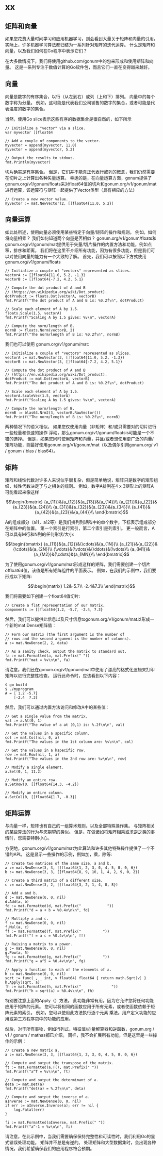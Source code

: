 # xx

## 矩阵和向量

如果您花费大量时间学习和应用机器学习，则会看到大量关于矩阵和向量的引用。 实际上，许多机器学习算法都归结为一系列针对矩阵的迭代运算。 什么是矩阵和向量，以及我们如何在Go程序中表示它们？

在大多数情况下，我们将使用github.com/gonum中的包来形成和使用矩阵和向量。 这是一系列专注于数值计算的Go软件包，而且它们一直在变得越来越好。


## 向量

向量是数字的有序集合，以行（从左到右）或列（上和下）排列。 向量中的每个数字称为分量。 例如，这可能是代表我们公司销售的数字的集合，或者可能是代表温度的数字的集合。

当然，使用Go slice表示这些有序的数据集合是很自然的，如下所示

```
// Initialize a "vector" via a slice.
var myvector []float64

// Add a couple of components to the vector.
myvector = append(myvector, 11.0)
myvector = append(myvector, 5.2)

// Output the results to stdout.
fmt.Println(myvector)
```

切片确实是有序集合。 但是，它们并不能真正代表行或列的概念，我们仍然需要在切片之上计算出各种矢量运算。 幸运的是，在向量运算方面，gonum提供了gonum.org/v1/gonum/floats来对float64值的切片和gonum.org/v1/gonum/mat进行运算，该运算符与矩阵一起提供了Vector类型（具有相应的方法）

```
// Create a new vector value.
myvector := mat.NewVector(2, []float64{11.0, 5.2})
```

## 向量运算

如此处所述，使用向量必须使用某些特定于向量/矩阵的操作和规则。 例如，如何将向量相乘？ 我们如何知道两个向量是否相似？ gonum.org/v1/gonum/floats和gonum.org/v1/gonum/mat提供用于矢量/切片操作的内置方法和功能，例如点积，排序和距离。 我们将在这里不介绍所有功能，因为有很多功能，但是我们可以对使用向量的能力有一个大致的了解。 首先，我们可以按照以下方式使用gonum.org/v1/gonum/floats

```
// Initialize a couple of "vectors" represented as slices.
vectorA := []float64{11.0, 5.2, -1.3}
vectorB := []float64{-7.2, 4.2, 5.1}

// Compute the dot product of A and B
// (https://en.wikipedia.org/wiki/Dot_product).
dotProduct := floats.Dot(vectorA, vectorB)
fmt.Printf("The dot product of A and B is: %0.2f\n", dotProduct)

// Scale each element of A by 1.5.
floats.Scale(1.5, vectorA)
fmt.Printf("Scaling A by 1.5 gives: %v\n", vectorA)

// Compute the norm/length of B.
normB := floats.Norm(vectorB, 2)
fmt.Printf("The norm/length of B is: %0.2f\n", normB)
```


我们也可以使用 gonum.org/v1/gonum/mat:

```
// Initialize a couple of "vectors" represented as slices.
vectorA := mat.NewVector(3, []float64{11.0, 5.2, -1.3})
vectorB := mat.NewVector(3, []float64{-7.2, 4.2, 5.1})

// Compute the dot product of A and B
// (https://en.wikipedia.org/wiki/Dot_product).
dotProduct := mat.Dot(vectorA, vectorB)
fmt.Printf("The dot product of A and B is: %0.2f\n", dotProduct)

// Scale each element of A by 1.5.
vectorA.ScaleVec(1.5, vectorA)
fmt.Printf("Scaling A by 1.5 gives: %v\n", vectorA)

// Compute the norm/length of B.
normB := blas64.Nrm2(3, vectorB.RawVector())
fmt.Printf("The norm/length of B is: %0.2f\n", normB)
```

两种情况下的语义相似。 如果您仅使用向量（非矩阵）和/或只需要对的切片进行一些轻量和快速的操作
浮动，那么gonum.org/v1/gonum/floatsis可能是一个不错的选择。 但是，如果您同时使用矩阵和向量，并且/或者想使用更广泛的向量/矩阵功能，则最好使用gonum.org/v1/gonum/mat（以及偶尔引用gonum.org/ v1 / gonum / blas / blas64）。


## 矩阵
矩阵和线性代数对许多人来说似乎很复杂，但是简单地说，矩阵只是数字的矩形组织，线性代数决定了与之相关的规则。 例如，数字A排列在4 x 3矩形上的矩阵A可能看起来像这样

$$\begin{bmatrix}
{a_{11}}&{a_{12}}&{a_{13}}&{a_{14}}\\
{a_{21}}&{a_{22}}&{a_{23}}&{a_{24}}\\
{a_{31}}&{a_{32}}&{a_{23}}&{a_{34}}\\
{a_{41}}&{a_{42}}&{a_{23}}&{a_{44}}\\
\end{bmatrix}$$

A的组成部分（a11，a12等）是我们排列到矩阵中的单个数字，下标表示组成部分在矩阵中的位置。 第一个索引是行索引，第二个索引是列索引。 更一般而言，A可以具有M行和N列的任何形状/大小: 

$$\begin{bmatrix}
{a_{11}}&{a_{12}}&{\cdots}&{a_{1N}}\\
{a_{21}}&{a_{22}}&{\cdots}&{a_{2N}}\\
{\vdots}&{\vdots}&{\ddots}&{\vdots}\\
{a_{M1}}&{a_{M2}}&{\cdots}&{a_{MN}}\\
\end{bmatrix}$$

为了使用gonum.org/v1/gonum/mat形成这样的矩阵，我们需要创建一个切片offloat64值，该值是所有矩阵组件的平面表示。 例如，在我们的示例中，我们要形成以下矩阵:

$$\begin{matrix}
1.2&-5.7\\
-2.4&7.3\\
\end{matrix}$$

我们将需要如下创建一个float64值切片:

```
// Create a flat representation of our matrix.
components := []float64{1.2, -5.7, -2.4, 7.3}
```

然后，我们可以提供此信息以及尺寸信息togonum.org/v1/gonum/mat以形成一个新的mat.Dense矩阵值：

```
// Form our matrix (the first argument is the number of
// rows and the second argument is the number of columns).
a := mat.NewDense(2, 2, data)

// As a sanity check, output the matrix to standard out.
fa := mat.Formatted(a, mat.Prefix(" "))
fmt.Printf("mat = %v\n\n", fa)
```


请注意，我们还在gonum.org/v1/gonum/mat中使用了漂亮的格式化逻辑来打印矩阵以进行完整性检查。 运行此命令时，应该看到以下内容：

```
$ go build
$ ./myprogram
A = [ 1.2 -5.7]
    [-2.4  7.3]
```


然后，我们可以通过内置方法访问和修改A中的某些值：

```
// Get a single value from the matrix.
val := a.At(0, 1)
fmt.Printf("The value of a at (0,1) is: %.2f\n\n", val)

// Get the values in a specific column.
col := mat.Col(nil, 0, a)
fmt.Printf("The values in the 1st column are: %v\n\n", col)

// Get the values in a kspecific row.
row := mat.Row(nil, 1, a)
fmt.Printf("The values in the 2nd row are: %v\n\n", row)

// Modify a single element.
a.Set(0, 1, 11.2)

// Modify an entire row.
a.SetRow(0, []float64{14.3, -4.2})

// Modify an entire column.
a.SetCol(0, []float64{1.7, -0.3})
```



## 矩阵运算
与向量一样，矩阵也有自己的一组算术规则，以及全部特殊操作集。 与矩阵相关的某些算法的行为与您期望的类似。 但是，在做诸如将矩阵相乘或求逆之类的事情时，您需要特别小心。



方便地，gonum.org/v1/gonum/mat为此算法和许多其他特殊操作提供了一个不错的API。 这是显示一些操作的示例，例如加，乘，除等:

```
// Create two matrices of the same size, a and b.
a := mat.NewDense(3, 3, []float64{1, 2, 3, 0, 4, 5, 0, 0, 6})
b := mat.NewDense(3, 3, []float64{8, 9, 10, 1, 4, 2, 9, 0, 2})

// Create a third matrix of a different size.
c := mat.NewDense(3, 2, []float64{3, 2, 1, 4, 0, 8})

// Add a and b.
d := mat.NewDense(0, 0, nil)
d.Add(a, b)
fd := mat.Formatted(d, mat.Prefix("            "))
fmt.Printf("d = a + b = %0.4v\n\n", fd)

// Multiply a and c.
f := mat.NewDense(0, 0, nil)
f.Mul(a, c)
ff := mat.Formatted(f, mat.Prefix("          "))
fmt.Printf("f = a c = %0.4v\n\n", ff)

// Raising a matrix to a power.
g := mat.NewDense(0, 0, nil)
g.Pow(a, 5)
fg := mat.Formatted(g, mat.Prefix("          "))
fmt.Printf("g = a^5 = %0.4v\n\n", fg)

// Apply a function to each of the elements of a.
h := mat.NewDense(0, 0, nil)
sqrt := func(_, _ int, v float64) float64 { return math.Sqrt(v) }
h.Apply(sqrt, a)
fh := mat.Formatted(h, mat.Prefix("              "))
fmt.Printf("h = sqrt(a) = %0.4v\n\n", fh)
```


特别要注意上面的Apply（）方法。 此功能非常有用，因为它允许您将任何功能应用于矩阵的元素。 您可以将相同的函数应用于所有元素，或者使函数依赖于矩阵元素的索引。 例如，您可以使用此方法执行逐个元素
乘法，用户定义功能的应用或第三方程序包中的功能的应用。


然后，对于所有事物，例如行列式，特征值/向量解算器和逆函数，gonum.org / v1 / gonum / mathas都已介绍。 同样，我不会扩展所有功能，但是这里是一些操作的示例：
```
// Create a new matrix a.
a := mat.NewDense(3, 3, []float64{1, 2, 3, 0, 4, 5, 0, 0, 6}) 

// Compute and output the transpose of the matrix.
ft := mat.Formatted(a.T(), mat.Prefix(" "))
fmt.Printf("a^T = %v\n\n", ft)

// Compute and output the determinant of a.
deta := mat.Det(a)
fmt.Printf("det(a) = %.2f\n\n", deta)

// Compute and output the inverse of a.
aInverse := mat.NewDense(0, 0, nil)
if err := aInverse.Inverse(a); err != nil {
    log.Fatal(err)
}

fi := mat.Formatted(aInverse, mat.Prefix(" "))
fmt.Printf("a^-1 = %v\n\n", fi)
```


请注意，在此示例中，当我们需要确保保持完整性和可读性时，我们利用Go的显式错误处理功能。 矩阵并不总是有逆的。 处理矩阵和大型数据集时，会出现各种情况，我们希望确保我们的应用程序符合预期。


